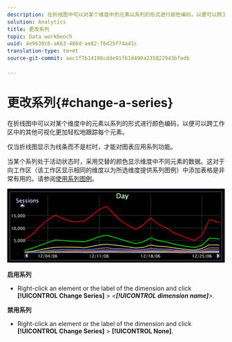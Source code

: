 ```yaml
---
description: 在折线图中可以对某个维度中的元素以系列的形式进行颜色编码，以便可以跨工作区中的其他可视化更加轻松地跟踪每个元素。
solution: Analytics
title: 更改系列
topic: Data workbench
uuid: 4e9630c6-a663-486d-ae82-f6d25f74a41c
translation-type: tm+mt
source-git-commit: aec1f7b14198cdde91f61d490a235022943bfedb

---
```



# 更改系列{#change-a-series}

在折线图中可以对某个维度中的元素以系列的形式进行颜色编码，以便可以跨工作区中的其他可视化更加轻松地跟踪每个元素。

仅当折线图显示为线条而不是栏时，才能对图表应用系列功能。

当某个系列处于活动状态时，采用交替的颜色显示维度中不同元素的数据。这对于向工作区（该工作区显示相同的维度以为所选维度提供系列图例）中添加表格是非常有用的。请参阅[使用系列图例](../../../../home/c-get-started/c-analysis-vis/c-tables/c-srs-leg.md#concept-c48042a705524bc4b63cd6f24874cc12)。

![](assets/vis_LineGraph_Series.png)

**启用系列**

* Right-click an element or the label of the dimension and click **[!UICONTROL Change Series]** > *&lt;**[!UICONTROL dimension name]**>*.

**禁用系列**

* Right-click an element or the label of the dimension and click **[!UICONTROL Change Series]** > **[!UICONTROL None]**.

